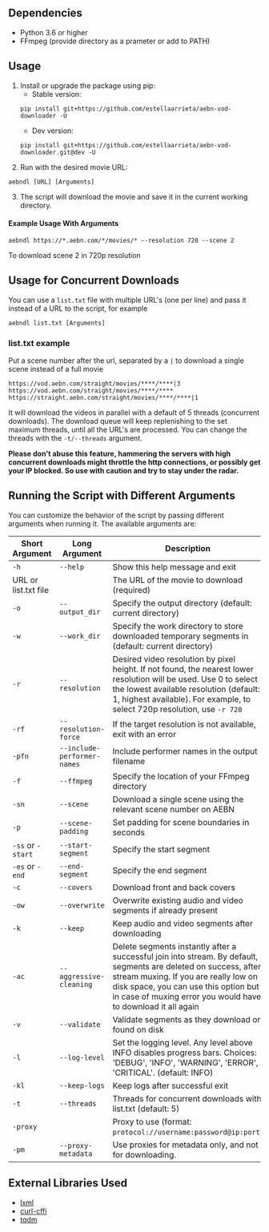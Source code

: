 ## Dependencies
- Python 3.6 or higher
- FFmpeg (provide directory as a prameter or add to PATH)

## Usage

1. Install or upgrade the package using pip:
   * Stable version:
    ```
    pip install git+https://github.com/estellaarrieta/aebn-vod-downloader -U
    ```
   * Dev version:
    ```
    pip install git+https://github.com/estellaarrieta/aebn-vod-downloader.git@dev -U
    ```
2. Run with the desired movie URL:
```
aebndl [URL] [Arguments]
```
3. The script will download the movie and save it in the current working directory.
#### Example Usage With Arguments
```
aebndl https://*.aebn.com/*/movies/* --resolution 720 --scene 2
```
To download scene 2 in 720p resolution

## Usage for Concurrent Downloads
You can use a `list.txt` file with multiple URL's (one per line) and pass it instead of a URL to the script, for example
```
aebndl list.txt [Arguments]
```
### list.txt example
Put a scene number after the url, separated by a `|` to download a single scene instead of a full movie
```
https://vod.aebn.com/straight/movies/****/****|3
https://vod.aebn.com/straight/movies/****/****
https://straight.aebn.com/straight/movies/****/****|1
```
It will download the videos in parallel with a default of 5 threads (concurrent downloads). The download queue will keep replenishing to the set maximum threads, until all the URL's are processed. You can change the threads with the `-t/--threads` argument.

**Please don't abuse this feature, hammering the servers with high concurrent downloads might throttle the http connections, or possibly get your IP blocked. So use with caution and try to stay under the radar.**

## Running the Script with Different Arguments

You can customize the behavior of the script by passing different arguments when running it. The available arguments are:

| Short Argument | Long Argument | Description |
| --- | --- | --- |
| `-h` | `--help` | Show this help message and exit |
| URL or list.txt file | | The URL of the movie to download (required) |
| `-o` | `--output_dir` | Specify the output directory (default: current directory) |
| `-w` | `--work_dir` | Specify the work directory to store downloaded temporary segments in (default: current directory)|
| `-r` | `--resolution` | Desired video resolution by pixel height. If not found, the nearest lower resolution will be used. Use 0 to select the lowest available resolution (default: 1, highest available). For example, to select 720p resolution, use `-r 720` |
| `-rf` | `--resolution-force` | If the target resolution is not available, exit with an error |
| `-pfn` | `--include-performer-names` | Include performer names in the output filename |
| `-f` | `--ffmpeg` | Specify the location of your FFmpeg directory |
| `-sn` | `--scene` | Download a single scene using the relevant scene number on AEBN |
| `-p` | `--scene-padding` | Set padding for scene boundaries in seconds |
| `-ss` or `-start` | `--start-segment` | Specify the start segment |
| `-es` or `-end` | `--end-segment` | Specify the end segment |
| `-c` | `--covers` | Download front and back covers |
| `-ow` | `--overwrite` | Overwrite existing audio and video segments if already present |
| `-k` | `--keep` | Keep audio and video segments after downloading |
| `-ac` | `--aggressive-cleaning` | Delete segments instantly after a successful join into stream. By default, segments are deleted on success, after stream muxing. If you are really low on disk space, you can use this option but in case of muxing error you would have to download it all again |
| `-v` |`--validate`| Validate segments as they download or found on disk |
| `-l` | `--log-level` | Set the logging level. Any level above INFO disables progress bars. Choices: 'DEBUG', 'INFO', 'WARNING', 'ERROR', 'CRITICAL'. (default: INFO) |
| `-kl` | `--keep-logs` | Keep logs after successful exit |
| `-t` | `--threads` | Threads for concurrent downloads with list.txt (default: 5) |
| `-proxy` | | Proxy to use (format: `protocol://username:password@ip:port`) |
| `-pm` | `--proxy-metadata` | Use proxies for metadata only, and not for downloading. |

## External Libraries Used
- [lxml](https://pypi.org/project/lxml/)
- [curl-cffi](https://pypi.org/project/curl-cffi/)
- [tqdm](https://pypi.org/project/tqdm/)
